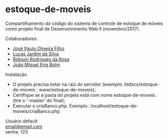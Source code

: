 # estoque-de-moveis
Compartilhamento do código do sistema de controle de estoque de móveis como projeto final de Desenvolvimento Web II (novembro/2017).

Colaboradores: 
- [José Paulo Oliveira Filho](https://github.com/agharium/)
- [Lucas Jardim da Silva](https://github.com/lucasjardi/)
- [Róbson Rodrigues da Rosa](https://github.com/RobsonRR95/)
- [João Miguel Erig Bohn](https://github.com/oaojmiguel/)

Instalação

- O projeto precisa estar na raiz do servidor (exemplo: htdocs/estoque-de-moveis ; www/estoque-de-moveis);
- Certifique se a pasta do projeto está com nome estoque-de-moveis. (tire o '-master' do final);
- Executar o criaBanco.php. Exemplo : localhost/estoque-de-moveis/criaBanco.php

Usuário default<br>
email@email.com<br>
senha: 123
